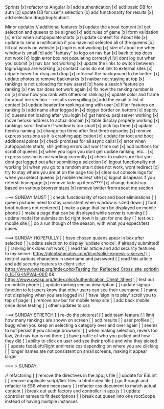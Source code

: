 Sprints
[x] refactor to Angular
[x] add authentication
[x] add basic DB for auth
[x] update DB for user's selection
[x] add functionality for results
[x] add selection drag/drop/submit

Minor updates
// additional features
[x] update the about content
[x] get selection and queens to be aligned
[x] add rules of game
[x] form validation
[x] error when autopopulate starts
[x] update content for About Me
[x] update to send a notification if you have not selected all of the queens 
[x] fill out words on website
[x] login is not working
[x] size of about me when window is small
[x] add "fantasy" to logo on nav bar
[x] back to top does not work
[x] login error box not populating correctly!
[x] dont log out when you submit
[x] nav bar not working
[x] update the links to switch between login/signup are working
[x] contact icons do not link to external sites
[x] udpate hover for drag and drop
[x] reformat the background to be better!
[x] update photos to remove backmarks
[x] navbar not staying at top
[x] rankings is not uploading for new users!
[x] have a search feature on ranking
[x] nav bar does not work again
[x] fix how the ranking number is on
[x] show how you rank with others on ranking
[x] update color and frame for about me section -- results overspilling
[x] add the email to list of contact
[x] update header for ranking along with user
[x] filter features on ranking
[x] add name after logged in
[x] bigger border on bottom
[x] deploy
[x] queens not loading after you login
[x] get heroku psql server working
[x] move heroku address to actual domain
[x] table display properly working
[x] rankings scroll feature if window is too small
[x] pick top three
[x] update heroku naming
[x] change top three after first three episodes
[x] remove express sessions as it is crashing application
[x] update for toot and boot additional points
[x] check promises for all async calls!
[x] error when autopopulate starts, still getting errors but wont time out
[x] add buttions for scroll of queens
[x] when you login you dont get update ranking, etc...
[x] express session is not working currently
[x] check to make sure that you dont get logged out after submitting a selection
[x] logout functionality not working
[x] when you go to a random site it does not work, wont redirect
[x] try to stay where you are at on the page too
[x] clear out console.logs for when you select queens
[x] mobile redirect site
[x] logout disapears if you refersh homepage
[x] remove fade up items????
[x] change bootstrap based on various browser sizes
[x] remove twitter from about me section


===> SUNDAY MUST
[ ] check functionality of toot and boot eliminations
[ ] queen pictures need to stay consistent when window is sized down
[ ] toot boot buttons not centered
[ ] make a page that can be displayed on mobile phone
[ ] make a page that can be displayed while server is running
[ ] update modal for submission bc right now it is just for one day
[ ] test out mobile site
[ ] do a run though of the season, with what you expect/test cases


===> SUNDAY HOPEFULLY
[ ] have chosen queens apear in box after selected
[ ] update selection to display 'update choice', if already submitted!
[ ] ranking link does not work
[ ] read this article and add security features to my server: https://glebbahmutov.com/blog/solid-expressjs-server/
[ ] restrict various characters in username and password
[ ] read this article and add security features to client side: https://www.owasp.org/index.php/Testing_for_Reflected_Cross_site_scripting_(OTG-INPVAL-001) && https://www.owasp.org/index.php/Authentication_Cheat_Sheet
[ ] test out on mobile phone
[ ] update ranking secion description
[ ] update signup function to let users know that other users can see their username
[ ] name not displaying when you are logged in
[ ] have 'sign in to play' scroll you to top of page!
[ ] remove nav bar for mobile temp site
[ ] add back mobile once done testing
[ ] other updates to css

===> SUNDAY STRETCH
[ ] re-do the pictures!
[ ] add team feature
[ ] limit how many rankings are shown on screen
[ ] add results
[ ] user profiles
[ ] bugg when you keep on selecting a category over and over again
[ ] seems to not persist if you change browsers!
[ ] when making selection, revers too low, 2nd nav bar is not there
[ ] have profile of who you picked and how they did
[ ] ability to click on user and see their profile and who they picked
[ ] update fadeLeft/Right annimate css depending on where you are clicking
[ ] longer names are not consistent on small screens, making it appear larger


=== > SUNDAY

// refactoring
[ ] remove the directives in the app.js file
[ ] update for ESLint
[ ] remove duplicate script/link files in html index file
[ ] go through and refactor to ES6 where necessary
[ ] refactor css document to match actual content
[ ] break out auth factory and controller in app.js
[ ] update controller names to fit descriptions
[ ] break out queen into one rootScope instead of having multiple instances